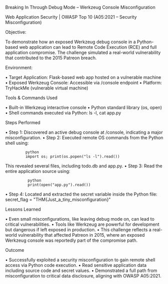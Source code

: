 


Breaking In Through Debug Mode – Werkzeug Console Misconfiguration
 

Web Application Security | OWASP Top 10 (A05:2021 – Security Misconfiguration)
 
Objective:

To demonstrate how an exposed Werkzeug debug console in a Python-based web application can lead to Remote Code Execution (RCE) and full application compromise. The challenge simulated a real-world vulnerability that contributed to the 2015 Patreon breach.
 
 Environment:
 
•	Target Application: Flask-based web app hosted on a vulnerable machine
•	Exposed Werkzeug Console: Accessible via /console endpoint
•	Platform: TryHackMe (vulnerable virtual machine)
 
  Tools & Commands Used
 
•	Built-in Werkzeug interactive console
•	Python standard library (os, open)
•	Shell commands executed via Python: ls -l, cat app.py
 
  Steps Performed
 
•	Step 1: Discovered an active debug console at /console, indicating a major misconfiguration.
•	Step 2: Executed remote OS commands from the Python shell using:

             python
             import os; print(os.popen("ls -l").read())
  This revealed several files, including todo.db and app.py.
•	Step 3: Read the entire application source using:

              python
              print(open("app.py").read())
•	Step 4: Located and extracted the secret variable inside the Python file:
                secret_flag = "THM{Just_a_tiny_misconfiguration}"
 
 Lessons Learned
 
•	Even small misconfigurations, like leaving debug mode on, can lead to critical vulnerabilities.
•	Tools like Werkzeug are powerful for development but dangerous if left exposed in production.
•	This challenge reflects a real-world vulnerability that affected Patreon in 2015, where an exposed Werkzeug console    was reportedly part of the compromise path.
 
 Outcome
 
•	Successfully exploited a security misconfiguration to gain remote shell access via Python code execution.
•	Read sensitive application data including source code and secret values.
•	Demonstrated a full path from misconfiguration to critical data disclosure, aligning with OWASP A05:2021.

